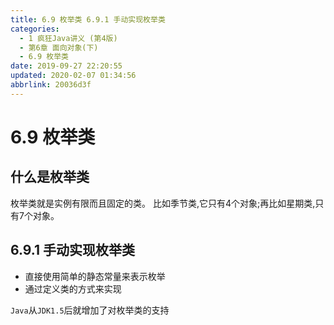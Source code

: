 ```yaml
---
title: 6.9 枚举类 6.9.1 手动实现枚举类
categories: 
  - 1 疯狂Java讲义 (第4版)
  - 第6章 面向对象(下)
  - 6.9 枚举类
date: 2019-09-27 22:20:55
updated: 2020-02-07 01:34:56
abbrlink: 20036d3f
---
```

# 6.9 枚举类 #
## 什么是枚举类 ##
枚举类就是实例有限而且固定的类。
比如季节类,它只有4个对象;再比如星期类,只有7个对象。
## 6.9.1 手动实现枚举类 ##
- 直接使用简单的静态常量来表示枚举
- 通过定义类的方式来实现

`Java`从`JDK1.5`后就增加了对枚举类的支持


